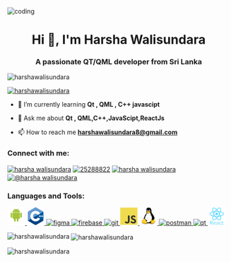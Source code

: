 <img align="center" alt="coding" width="1500" src="https://repository-images.githubusercontent.com/588181932/e36ec678-7984-4cdd-8e4c-a3932772ff8e">
<h1 align="center">Hi 👋, I'm Harsha Walisundara</h1>
<h3 align="center">A passionate QT/QML developer from Sri Lanka</h3>

<p align="left"> <img src="https://komarev.com/ghpvc/?username=harshawalisundara&label=Profile%20views&color=0e75b6&style=flat" alt="harshawalisundara" /> </p>

<p align="left"> <a href="https://github.com/ryo-ma/github-profile-trophy"><img src="https://github-profile-trophy.vercel.app/?username=harshawalisundara" alt="harshawalisundara" /></a> </p>

- 🌱 I’m currently learning **Qt , QML , C++ javascipt**

- 💬 Ask me about **Qt , QML,C++,JavaScipt,ReactJs**

- 📫 How to reach me **harshawalisundara8@gmail.com**

<h3 align="left">Connect with me:</h3>
<p align="left">
<a href="https://linkedin.com/in/harsha walisundara" target="blank"><img align="center" src="https://raw.githubusercontent.com/rahuldkjain/github-profile-readme-generator/master/src/images/icons/Social/linked-in-alt.svg" alt="harsha walisundara" height="30" width="40" /></a>
<a href="https://stackoverflow.com/users/25288822" target="blank"><img align="center" src="https://raw.githubusercontent.com/rahuldkjain/github-profile-readme-generator/master/src/images/icons/Social/stack-overflow.svg" alt="25288822" height="30" width="40" /></a>
<a href="https://fb.com/harsha walisundara" target="blank"><img align="center" src="https://raw.githubusercontent.com/rahuldkjain/github-profile-readme-generator/master/src/images/icons/Social/facebook.svg" alt="harsha walisundara" height="30" width="40" /></a>
<a href="https://medium.com/@harsha walisundara" target="blank"><img align="center" src="https://raw.githubusercontent.com/rahuldkjain/github-profile-readme-generator/master/src/images/icons/Social/medium.svg" alt="@harsha walisundara" height="30" width="40" /></a>
</p>

<h3 align="left">Languages and Tools:</h3>
<p align="left"> <a href="https://developer.android.com" target="_blank" rel="noreferrer"> <img src="https://raw.githubusercontent.com/devicons/devicon/master/icons/android/android-original-wordmark.svg" alt="android" width="40" height="40"/> </a> <a href="https://www.w3schools.com/cpp/" target="_blank" rel="noreferrer"> <img src="https://raw.githubusercontent.com/devicons/devicon/master/icons/cplusplus/cplusplus-original.svg" alt="cplusplus" width="40" height="40"/> </a> <a href="https://www.figma.com/" target="_blank" rel="noreferrer"> <img src="https://www.vectorlogo.zone/logos/figma/figma-icon.svg" alt="figma" width="40" height="40"/> </a> <a href="https://firebase.google.com/" target="_blank" rel="noreferrer"> <img src="https://www.vectorlogo.zone/logos/firebase/firebase-icon.svg" alt="firebase" width="40" height="40"/> </a> <a href="https://git-scm.com/" target="_blank" rel="noreferrer"> <img src="https://www.vectorlogo.zone/logos/git-scm/git-scm-icon.svg" alt="git" width="40" height="40"/> </a> <a href="https://developer.mozilla.org/en-US/docs/Web/JavaScript" target="_blank" rel="noreferrer"> <img src="https://raw.githubusercontent.com/devicons/devicon/master/icons/javascript/javascript-original.svg" alt="javascript" width="40" height="40"/> </a> <a href="https://www.linux.org/" target="_blank" rel="noreferrer"> <img src="https://raw.githubusercontent.com/devicons/devicon/master/icons/linux/linux-original.svg" alt="linux" width="40" height="40"/> </a> <a href="https://postman.com" target="_blank" rel="noreferrer"> <img src="https://www.vectorlogo.zone/logos/getpostman/getpostman-icon.svg" alt="postman" width="40" height="40"/> </a> <a href="https://www.qt.io/" target="_blank" rel="noreferrer"> <img src="https://upload.wikimedia.org/wikipedia/commons/0/0b/Qt_logo_2016.svg" alt="qt" width="40" height="40"/> </a> <a href="https://reactjs.org/" target="_blank" rel="noreferrer"> <img src="https://raw.githubusercontent.com/devicons/devicon/master/icons/react/react-original-wordmark.svg" alt="react" width="40" height="40"/> </a> </p>

<p><img align="left" src="https://github-readme-stats.vercel.app/api/top-langs?username=harshawalisundara&show_icons=true&locale=en&layout=compact" alt="harshawalisundara" /></p>

<p>&nbsp;<img align="center" src="https://github-readme-stats.vercel.app/api?username=harshawalisundara&show_icons=true&locale=en" alt="harshawalisundara" /></p>

<p><img align="center" src="https://github-readme-streak-stats.herokuapp.com/?user=harshawalisundara&" alt="harshawalisundara" /></p>

